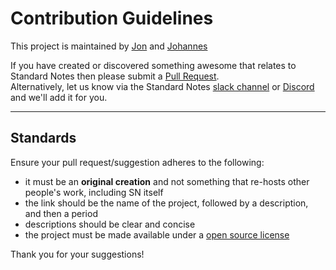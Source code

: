 # Contribution Guidelines


This project is maintained by [Jon](https://github.com/jonhadfield/) and [Johannes](https://github.com/jrabensc)

If you have created or discovered something awesome that relates to Standard Notes then please submit a [Pull Request](https://docs.github.com/en/free-pro-team@latest/github/collaborating-with-issues-and-pull-requests/creating-a-pull-request).   
Alternatively, let us know via the Standard Notes [slack channel](https://standardnotes.org/slack) or [Discord](https://discord.gg/9VNW3kK554) and we'll add it for you.  

---

## Standards

Ensure your pull request/suggestion adheres to the following:

- it must be an **original creation** and not something that re-hosts other people's work, including SN itself  
- the link should be the name of the project, followed by a description, and then a period  
- descriptions should be clear and concise
- the project must be made available under a [open source license](https://en.wikipedia.org/wiki/Open-source_license)

Thank you for your suggestions!
